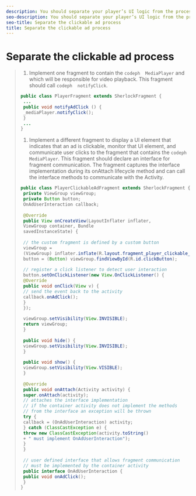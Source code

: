```yaml
---
description: You should separate your player’s UI logic from the process that manages ad clicks. One way to do this is to implement multiple Fragments for an Activity.
seo-description: You should separate your player’s UI logic from the process that manages ad clicks. One way to do this is to implement multiple Fragments for an Activity.
seo-title: Separate the clickable ad process
title: Separate the clickable ad process
---
```


# Separate the clickable ad process

>1. Implement one fragment to contain the `codeph  MediaPlayer` and which will be responsible for video playback.
>   This fragment should call `codeph  notifyClick`.
>   ```java
>   public class PlayerFragment extends SherlockFragment { 
>    ... 
>    public void notifyAdClick () { 
>    _mediaPlayer.notifyClick(); 
>    } 
>    ... 
>   } 
>   
>   ```
>   
>   
>   
>1. Implement a different fragment to display a UI element that indicates that an ad is clickable, monitor that UI element, and communicate user clicks to the fragment that contains the `codeph  MediaPlayer`.
>   This fragment should declare an interface for fragment communication. The fragment captures the interface implementation during its onAttach lifecycle method and can call the interface methods to communicate with the Activity.
>   
>   ```java
>   public class PlayerClickableAdFragment extends SherlockFragment { 
>    private ViewGroup viewGroup; 
>    private Button button; 
>    OnAdUserInteraction callback; 
>    
>    @Override 
>    public View onCreateView(LayoutInflater inflater, 
>    ViewGroup container, Bundle 
>    savedInstanceState) { 
>    
>    // the custom fragment is defined by a custom button 
>    viewGroup = 
>    (ViewGroup) inflater.inflate(R.layout.fragment_player_clickable_ad, container, false); 
>    button = (Button) viewGroup.findViewById(R.id.clickButton); 
>    
>    // register a click listener to detect user interaction 
>    button.setOnClickListener(new View.OnClickListener() { 
>    @Override 
>    public void onClick(View v) { 
>    // send the event back to the activity 
>    callback.onAdClick(); 
>    } 
>    }); 
>    
>    viewGroup.setVisibility(View.INVISIBLE); 
>    return viewGroup; 
>    } 
>    
>    public void hide() { 
>    viewGroup.setVisibility(View.INVISIBLE); 
>    } 
>    
>    public void show() { 
>    viewGroup.setVisibility(View.VISIBLE); 
>    } 
>    
>    @Override 
>    public void onAttach(Activity activity) { 
>    super.onAttach(activity); 
>    // attaches the interface implementation 
>    // if the container activity does not implement the methods 
>    // from the interface an exception will be thrown 
>    try { 
>    callback = (OnAdUserInteraction) activity; 
>    } catch (ClassCastException e) { 
>    throw new ClassCastException(activity.toString() 
>    + " must implement OnAdUserInteraction"); 
>    } 
>    } 
>    
>    // user defined interface that allows fragment communication 
>    // must be implemented by the container activity 
>    public interface OnAdUserInteraction { 
>    public void onAdClick(); 
>    } 
>   } 
>   
>   ```
>   
>   
>   
